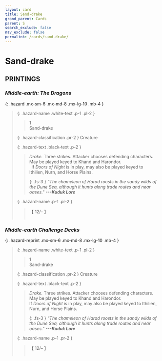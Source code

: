 ```yaml
---
layout: card
title: Sand-drake
grand_parent: Cards
parent: S
search_exclude: false
nav_exclude: false
permalink: /cards/sand-drake/
---
```


# Sand-drake


## PRINTINGS


### _Middle-earth: The Dragons_

{: .hazard .mx-sm-6 .mx-md-8 .mx-lg-10 .mb-4 }
> {: .hazard-name .white-text .p-1 .pl-2 }
> > <div class="hazard-mp">1</div>
> > <div class="card-name">Sand-drake</div>
>
> {: .hazard-classification .pr-2 }
> Creature
>
> {: .hazard-text .black-text .p-2 }
> > _Drake._ Three strikes. Attacker chooses defending characters. May be played keyed to Khand and Harondor. <br>&ensp;If _Doors of Night_ is in play, may also be played keyed to Ithilien, Nurn, and Horse Plains. 
> > 
> > {: .fs-3 } 
> > _“The chameleon of Harad roosts in the sandy wilds of the Dune Sea, although it hunts along trade routes and near oases."_ ***---&#65279;Kuduk&nbsp;Lore*** 
>
> {: .hazard-name .p-1 .pr-2 }
> > <div class="card-shield">【 12/&ndash; 】</div>
> > <div class="card-corruption">&nbsp;</div>

### _Middle-earth Challenge Decks_

{: .hazard-reprint .mx-sm-6 .mx-md-8 .mx-lg-10 .mb-4 }
> {: .hazard-name .white-text .p-1 .pl-2 }
> > <div class="hazard-mp">1</div>
> > <div class="card-name">Sand-drake</div>
>
> {: .hazard-classification .pr-2 }
> Creature
>
> {: .hazard-text .black-text .p-2 }
> > _Drake._ Three strikes. Attacker chooses defending characters. May be played keyed to Khand and Harondor. <br>If _Doors of Night_ is in play, may also be played keyed to Ithilien, Nurn, and Horse Plains. 
> > 
> > {: .fs-3 } 
> > _“The chameleon of Harad roosts in the sandy wilds of the Dune Sea, although it hunts along trade routes and near oases."_ ***---&#65279;Kuduk&nbsp;Lore*** 
>
> {: .hazard-name .p-1 .pr-2 }
> > <div class="card-shield">【 12/&ndash; 】</div>
> > <div class="card-corruption-white">&nbsp;</div>
